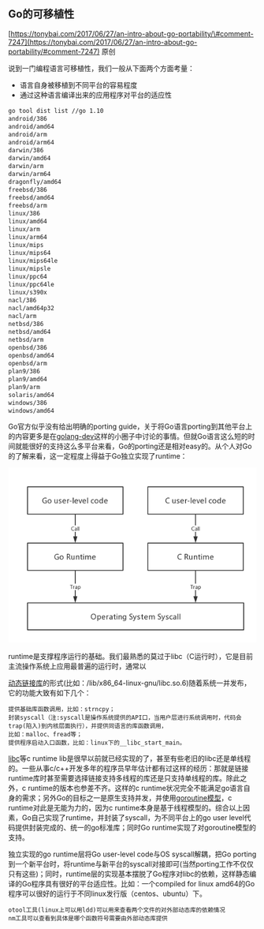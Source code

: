 ## Go的可移植性

[https://tonybai.com/2017/06/27/an-intro-about-go-portability/\#comment-7247](https://tonybai.com/2017/06/27/an-intro-about-go-portability/#comment-7247) 原创

说到一门编程语言可移植性，我们一般从下面两个方面考量：

* 语言自身被移植到不同平台的容易程度
* 通过这种语言编译出来的应用程序对平台的适应性

```
go tool dist list //go 1.10
android/386
android/amd64
android/arm
android/arm64
darwin/386
darwin/amd64
darwin/arm
darwin/arm64
dragonfly/amd64
freebsd/386
freebsd/amd64
freebsd/arm
linux/386
linux/amd64
linux/arm
linux/arm64
linux/mips
linux/mips64
linux/mips64le
linux/mipsle
linux/ppc64
linux/ppc64le
linux/s390x
nacl/386
nacl/amd64p32
nacl/arm
netbsd/386
netbsd/amd64
netbsd/arm
openbsd/386
openbsd/amd64
openbsd/arm
plan9/386
plan9/amd64
plan9/arm
solaris/amd64
windows/386
windows/amd64
```

Go官方似乎没有给出明确的porting guide，关于将Go语言porting到其他平台上的内容更多是在[golang-dev](https://groups.google.com/forum/#!forum/golang-dev)这样的小圈子中讨论的事情。但就Go语言这么短的时间就能很好的支持这么多平台来看，Go的porting还是相对easy的。从个人对Go的了解来看，这一定程度上得益于Go独立实现了runtime：

![](/assets/import.png)

runtime是支撑程序运行的基础。我们最熟悉的莫过于libc（C运行时），它是目前主流操作系统上应用最普遍的运行时，通常以

[动态链接库](http://tonybai.com/2010/12/13/also-talk-about-shared-library/)的形式\(比如：/lib/x86\_64-linux-gnu/libc.so.6\)随着系统一并发布，它的功能大致有如下几个：

```
提供基础库函数调用，比如：strncpy；
封装syscall（注:syscall是操作系统提供的API口，当用户层进行系统调用时，代码会trap(陷入)到内核层面执行），并提供同语言的库函数调用，
比如：malloc、fread等；
提供程序启动入口函数，比如：linux下的__libc_start_main。
```

[libc](http://tonybai.com/2006/07/08/plauger-c-standard-lib-assert-header/)等c runtime lib是很早以前就已经实现的了，甚至有些老旧的libc还是单线程的。一些从事c/c++开发多年的程序员早年估计都有过这样的经历：那就是链接runtime库时甚至需要选择链接支持多线程的库还是只支持单线程的库。除此之外，c runtime的版本也参差不齐。这样的c runtime状况完全不能满足go语言自身的需求；另外Go的目标之一是原生支持并发，并使用[goroutine模型](http://tonybai.com/2017/06/23/an-intro-about-goroutine-scheduler/)，c runtime对此是无能为力的，因为c runtime本身是基于线程模型的。综合以上因素，Go自己实现了runtime，并封装了syscall，为不同平台上的go user level代码提供封装完成的、统一的go标准库；同时Go runtime实现了对goroutine模型的支持。

独立实现的go runtime层将Go user-level code与OS syscall解耦，把Go porting到一个新平台时，将runtime与新平台的syscall对接即可\(当然porting工作不仅仅只有这些\)；同时，runtime层的实现基本摆脱了Go程序对libc的依赖，这样静态编译的Go程序具有很好的平台适应性。比如：一个compiled for linux amd64的Go程序可以很好的运行于不同linux发行版（centos、ubuntu）下。

```
otool工具(linux上可以用ldd)可以用来查看两个文件的对外部动态库的依赖情况
nm工具可以查看到具体是哪个函数符号需要由外部动态库提供
```



